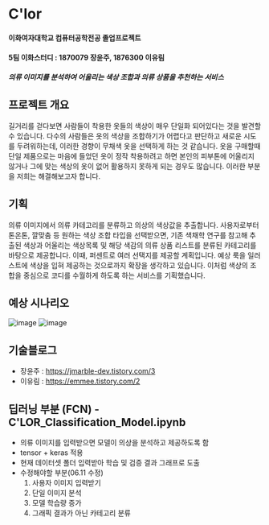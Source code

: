 # C'lor
#### 이화여자대학교 컴퓨터공학전공 졸업프로젝트
#### 5팀 이화스터디 : 1870079 장윤주, 1876300 이유림
___의류 이미지를 분석하여 어울리는 색상 조합과 의류 상품을 추천하는 서비스___

## 프로젝트 개요
길거리를 걷다보면 사람들이 착용한 옷들의 색상이 매우 단일화 되어있다는 것을 발견할 수 있습니다. 다수의 사람들은 옷의 색상을 조합하기가 어렵다고 판단하고 새로운 시도를 두려워하는데, 이러한 경향이 무채색 옷을 선택하게 하는 것 같습니다. 옷을 구매할때 단일 제품으로는 마음에 들었던 옷이 정작 착용하려고 하면 본인의 피부톤에 어울리지 않거나 그에 맞는 색상의 옷이 없어 활용하지 못하게 되는 경우도 많습니다. 이러한 부분을 저희는 해결해보고자 합니다.							
	
## 기획
의류 이미지에서 의류 카테고리를 분류하고 의상의 색상값을 추출합니다. 사용자로부터 톤온톤, 깔맞춤 등 원하는 색상 조합 타입을 선택받으면, 기존 색채학 연구를 참고해 추출된 색상과 어울리는 색상목록 및 해당 색감의 의류 상품 리스트를 분류된 카테고리를 바탕으로 제공합니다. 이때, 퍼센트로 여러 선택지를 제공할 계획입니다. 예상 룩을 일러스트에 색상을 입혀 제공하는 것으로까지 확장을 생각하고 있습니다. 이처럼 색상의 조합을 중심으로 코디를 수월하게 하도록 하는 서비스를 기획했습니다. 							

## 예상 시나리오
![image](https://user-images.githubusercontent.com/68594937/121635989-306f5180-cac2-11eb-8bfc-f93dc987b63c.png)
![image](https://user-images.githubusercontent.com/68594937/121636650-2c8fff00-cac3-11eb-89de-f21d68a55763.png)

## 기술블로그
- 장윤주 : https://jmarble-dev.tistory.com/3
- 이유림 : https://emmee.tistory.com/2

## 딥러닝 부분 (FCN)   -  C'LOR_Classification_Model.ipynb
- 의류 이미지를 입력받으면 모델이 의상을 분석하고 제공하도록 함
- tensor + keras 적용
- 현재 데이터셋 폴더 입력받아 학습 및 검증 결과 그래프로 도출
- 수정해야할 부분(06.11 수정)
  1. 사용자 이미지 입력받기
  2. 단일 이미지 분석
  3. 모델 학습량 증가
  4. 그래픽 결과가 아닌 카테고리 분류
